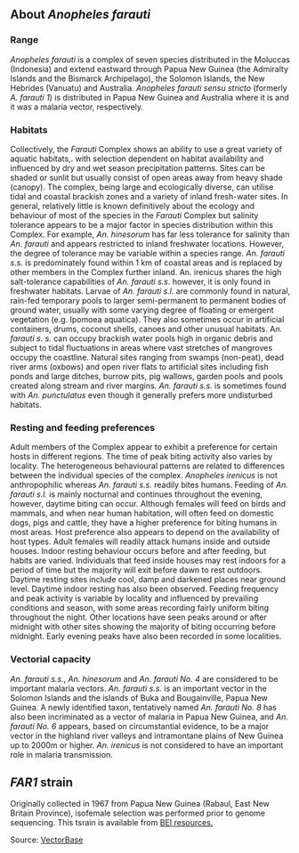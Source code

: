 About *Anopheles farauti*
-------------------------

### Range

*Anopheles farauti* is a complex of seven species distributed in the
Moluccas (Indonesia) and extend eastward through Papua New Guinea (the
Admiralty Islands and the Bismarck Archipelago), the Solomon Islands,
the New Hebrides (Vanuatu) and Australia. *Anopheles farauti* *sensu
stricto* (formerly *A. farauti 1*) is distributed in Papua New Guinea
and Australia where it is and it was a malaria vector, respectively.

### Habitats

Collectively, the *Farauti* Complex shows an ability to use a great
variety of aquatic habitats,. with selection dependent on habitat
availability and influenced by dry and wet season precipitation
patterns. Sites can be shaded or sunlit but usually consist of open
areas away from heavy shade (canopy). The complex, being large and
ecologically diverse, can utilise tidal and coastal brackish zones and a
variety of inland fresh-water sites. In general, relatively little is
known definitively about the ecology and behaviour of most of the
species in the *Farauti* Complex but salinity tolerance appears to be a
major factor in species distribution within this Complex. For example,
*An. hinesorum* has far less tolerance for salinity than *An. farauti*
and appears restricted to inland freshwater locations. However, the
degree of tolerance may be variable within a species range. *An.
farauti s.s.* is predominately found within 1 km of coastal areas and
is replaced by other members in the Complex further inland. An. irenicus
shares the high salt-tolerance capabilities of *An. farauti s.s*.
however, it is only found in freshwater habitats. Larvae of *An. farauti
s.l*. are commonly found in natural, rain-fed temporary pools to larger
semi-permanent to permanent bodies of ground water, usually with some
varying degree of floating or emergent vegetation (e.g. Ipomoea
aquatica). They also sometimes occur in artificial containers, drums,
coconut shells, canoes and other unusual habitats. A*n. farauti s. s.*
can occupy brackish water pools high in organic debris and subject to
tidal fluctuations in areas where vast stretches of mangroves occupy the
coastline. Natural sites ranging from swamps (non-peat), dead river arms
(oxbows) and open river flats to artificial sites including fish ponds
and large ditches, burrow pits, pig wallows, garden pools and pools
created along stream and river margins. *An. farauti s.s.* is sometimes
found with *An. punctulatus* even though it generally prefers more
undisturbed habitats.

### Resting and feeding preferences

Adult members of the Complex appear to exhibit a preference for certain
hosts in different regions. The time of peak biting activity also varies
by locality. The heterogeneous behavioural patterns are related to
differences between the individual species of the complex. *Anopheles
irenicus* is not anthropophilic whereas *An. farauti s.s.* readily bites
humans. Feeding of *An. farauti s.l.* is mainly nocturnal and continues
throughout the evening, however, daytime biting can occur. Although
females will feed on birds and mammals, and when near human habitation,
will often feed on domestic dogs, pigs and cattle, they have a higher
preference for biting humans in most areas. Host preference also appears
to depend on the availability of host types. Adult females will readily
attack humans inside and outside houses. Indoor resting behaviour occurs
before and after feeding, but habits are varied. Individuals that feed
inside houses may rest indoors for a period of time but the majority
will exit before dawn to rest outdoors. Daytime resting sites include
cool, damp and darkened places near ground level. Daytime indoor resting
has also been observed. Feeding frequency and peak activity is variable
by locality and influenced by prevailing conditions and season, with
some areas recording fairly uniform biting throughout the night. Other
locations have seen peaks around or after midnight with other sites
showing the majority of biting occurring before midnight. Early evening
peaks have also been recorded in some localities.

### Vectorial capacity

*An. farauti s.s.*, *An. hinesorum* and *An. farauti No. 4* are
considered to be important malaria vectors. *An. farauti s.s.* is an
important vector in the Solomon Islands and the islands of Buka and
Bougainville, Papua New Guinea. A newly identified taxon, tentatively
named *An. farauti No. 8* has also been incriminated as a vector of
malaria in Papua New Guinea, and *An. farauti No. 6* appears, based on
circumstantial evidence, to be a major vector in the highland river
valleys and intramontane plains of New Guinea up to 2000m or higher.
*An. irenicus* is not considered to have an important role in malaria
transmission.

*FAR1* strain
-------------

Originally collected in 1967 from Papua New Guinea (Rabaul, East New
Britain Province), isofemale selection was performed prior to genome
sequencing. This tsrain is available from [BEI
resources.](https://www.beiresources.org)

Source:
[VectorBase](https://veupathdb.org/veupathdb/app/search/dataset/AllDatasets/result?filterTerm=GCA_000473445.2)
